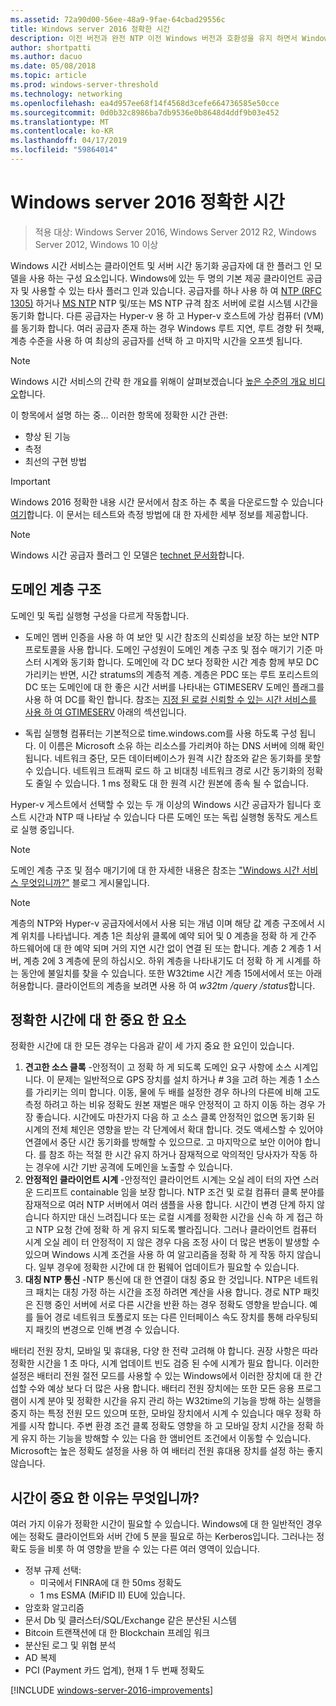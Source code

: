 ```yaml
---
ms.assetid: 72a90d00-56ee-48a9-9fae-64cbad29556c
title: Windows server 2016 정확한 시간
description: 이전 버전과 완전 NTP 이전 Windows 버전과 호환성을 유지 하면서 Windows Server 2016에서 시간 동기화 정확도 크게 향상 되었습니다.
author: shortpatti
ms.author: dacuo
ms.date: 05/08/2018
ms.topic: article
ms.prod: windows-server-threshold
ms.technology: networking
ms.openlocfilehash: ea4d957ee68f14f4568d3cefe664736585e50cce
ms.sourcegitcommit: 0d0b32c8986ba7db9536e0b8648d4ddf9b03e452
ms.translationtype: MT
ms.contentlocale: ko-KR
ms.lasthandoff: 04/17/2019
ms.locfileid: "59864014"
---
```

# <a name="accurate-time-for-windows-server-2016"></a>Windows server 2016 정확한 시간

>적용 대상: Windows Server 2016, Windows Server 2012 R2, Windows Server 2012, Windows 10 이상

Windows 시간 서비스는 클라이언트 및 서버 시간 동기화 공급자에 대 한 플러그 인 모델을 사용 하는 구성 요소입니다.  Windows에 있는 두 명의 기본 제공 클라이언트 공급자 및 사용할 수 있는 타사 플러그 인과 있습니다. 공급자를 하나 사용 하 여 [NTP (RFC 1305)](https://tools.ietf.org/html/rfc1305) 하거나 [MS NTP](https://msdn.microsoft.com/library/cc246877.aspx) NTP 및/또는 MS NTP 규격 참조 서버에 로컬 시스템 시간을 동기화 합니다. 다른 공급자는 Hyper-v 용 하 고 Hyper-v 호스트에 가상 컴퓨터 (VM)를 동기화 합니다.  여러 공급자 존재 하는 경우 Windows 루트 지연, 루트 경향 뒤 첫째, 계층 수준을 사용 하 여 최상의 공급자를 선택 하 고 마지막 시간을 오프셋 됩니다.

>[!NOTE]
>Windows 시간 서비스의 간략 한 개요를 위해이 살펴보겠습니다 [높은 수준의 개요 비디오](https://aka.ms/WS2016TimeVideo)합니다.

<!-- Not sure what to do with the following -->
이 항목에서 설명 하는 중... 이러한 항목에 정확한 시간 관련: 

- 향상 된 기능
- 측정
- 최선의 구현 방법

>[!IMPORTANT]
>Windows 2016 정확한 내용 시간 문서에서 참조 하는 추 록을 다운로드할 수 있습니다 [여기](https://windocs.blob.core.windows.net/windocs/WindowsTimeSyncAccuracy_Addendum.pdf)합니다.  이 문서는 테스트와 측정 방법에 대 한 자세한 세부 정보를 제공합니다.



>[!NOTE] 
>Windows 시간 공급자 플러그 인 모델은 [technet 문서화](https://msdn.microsoft.com/library/windows/desktop/ms725475%28v=vs.85%29.aspx)합니다.

## <a name="domain-hierarchy"></a>도메인 계층 구조
도메인 및 독립 실행형 구성을 다르게 작동합니다.

- 도메인 멤버 인증을 사용 하 여 보안 및 시간 참조의 신뢰성을 보장 하는 보안 NTP 프로토콜을 사용 합니다.  도메인 구성원이 도메인 계층 구조 및 점수 매기기 기준 마스터 시계와 동기화 합니다.  도메인에 각 DC 보다 정확한 시간 계층 함께 부모 DC 가리키는 반면, 시간 stratums의 계층적 계층.  계층은 PDC 또는 루트 포리스트의 DC 또는 도메인에 대 한 좋은 시간 서버를 나타내는 GTIMESERV 도메인 플래그를 사용 하 여 DC를 확인 합니다.  참조는 [지정 된 로컬 신뢰할 수 있는 시간 서비스를 사용 하 여 GTIMESERV](#GTIMESERV) 아래의 섹션입니다.

- 독립 실행형 컴퓨터는 기본적으로 time.windows.com를 사용 하도록 구성 됩니다.  이 이름은 Microsoft 소유 하는 리소스를 가리켜야 하는 DNS 서버에 의해 확인 됩니다.  네트워크 중단, 모든 데이터베이스가 원격 시간 참조와 같은 동기화를 못할 수 있습니다.  네트워크 트래픽 로드 하 고 비대칭 네트워크 경로 시간 동기화의 정확도 줄일 수 있습니다.  1 ms 정확도 대 한 원격 시간 원본에 종속 될 수 없습니다.

Hyper-v 게스트에서 선택할 수 있는 두 개 이상의 Windows 시간 공급자가 됩니다 호스트 시간과 NTP 때 나타날 수 있습니다 다른 도메인 또는 독립 실행형 동작도 게스트로 실행 중입니다.

> [!NOTE] 
> 도메인 계층 구조 및 점수 매기기에 대 한 자세한 내용은 참조는 ["Windows 시간 서비스 무엇입니까?"](https://blogs.msdn.microsoft.com/w32time/2007/07/07/what-is-windows-time-service/) 블로그 게시물입니다.

> [!NOTE]
> 계층의 NTP와 Hyper-v 공급자에서에서 사용 되는 개념 이며 해당 값 계층 구조에서 시계 위치를 나타냅니다.  계층 1은 최상위 클록에 예약 되어 및 0 계층을 정확 하 게 간주 하드웨어에 대 한 예약 되며 거의 지연 시간 없이 연결 된 또는 합니다.  계층 2 계층 1 서버, 계층 2에 3 계층에 문의 하십시오.  하위 계층을 나타내기도 더 정확 하 게 시계를 하는 동안에 불일치를 찾을 수 있습니다.  또한 W32time 시간 계층 15에서에서 또는 아래 허용합니다.  클라이언트의 계층을 보려면 사용 하 여 *w32tm /query /status*합니다.

## <a name="critical-factors-for-accurate-time"></a>정확한 시간에 대 한 중요 한 요소
정확한 시간에 대 한 모든 경우는 다음과 같이 세 가지 중요 한 요인이 있습니다.

1. **견고한 소스 클록** -안정적이 고 정확 하 게 되도록 도메인 요구 사항에 소스 시계입니다. 이 문제는 일반적으로 GPS 장치를 설치 하거나 # 3을 고려 하는 계층 1 소스를 가리키는 의미 합니다. 이동, 물에 두 배를 설정한 경우 하나의 다른에 비해 고도 측정 하려고 하는 비유 정확도 원본 재벌은 매우 안정적이 고 하지 이동 하는 경우 가장 좋습니다. 시간에도 마찬가지 다음 하 고 소스 클록 안정적인 없으면 동기화 된 시계의 전체 체인은 영향을 받는 각 단계에서 확대 합니다. 것도 액세스할 수 있어야 연결에서 중단 시간 동기화를 방해할 수 있으므로. 고 마지막으로 보안 이어야 합니다. 를 참조 하는 적절 한 시간 유지 하거나 잠재적으로 악의적인 당사자가 작동 하는 경우에 시간 기반 공격에 도메인을 노출할 수 있습니다.
2. **안정적인 클라이언트 시계** -안정적인 클라이언트 시계는 오실 레이 터의 자연 스러운 드리프트 containable 임을 보장 합니다.  NTP 조건 및 로컬 컴퓨터 클록 분야를 잠재적으로 여러 NTP 서버에서 여러 샘플을 사용 합니다.  시간이 변경 단계 하지 않습니다 하지만 대신 느려집니다 또는 로컬 시계를 정확한 시간을 신속 하 게 접근 하 고 NTP 요청 간에 정확 하 게 유지 되도록 빨라집니다.  그러나 클라이언트 컴퓨터 시계 오실 레이 터 안정적이 지 않은 경우 다음 조정 사이 더 많은 변동이 발생할 수 있으며 Windows 시계 조건을 사용 하 여 알고리즘을 정확 하 게 작동 하지 않습니다.  일부 경우에 정확한 시간에 대 한 펌웨어 업데이트가 필요할 수 있습니다.
3. **대칭 NTP 통신** -NTP 통신에 대 한 연결이 대칭 중요 한 것입니다.  NTP은 네트워크 패치는 대칭 가정 하는 시간을 조정 하려면 계산을 사용 합니다.  경로 NTP 패킷은 진행 중인 서버에 서로 다른 시간을 반환 하는 경우 정확도 영향을 받습니다.  예를 들어 경로 네트워크 토폴로지 또는 다른 인터페이스 속도 장치를 통해 라우팅되지 패킷의 변경으로 인해 변경 수 있습니다.


배터리 전원 장치, 모바일 및 휴대용, 다양 한 전략 고려해 야 합니다.  권장 사항은 따라 정확한 시간을 1 초 마다, 시계 업데이트 빈도 검증 된 수에 시계가 필요 합니다. 이러한 설정은 배터리 전원 절전 모드를 사용할 수 있는 Windows에서 이러한 장치에 대 한 간섭할 수와 예상 보다 더 많은 사용 합니다. 배터리 전원 장치에는 또한 모든 응용 프로그램이 시계 분야 및 정확한 시간을 유지 관리 하는 W32time의 기능을 방해 하는 실행을 중지 하는 특정 전원 모드 있으며 또한, 모바일 장치에서 시계 수 있습니다 매우 정확 하 게를 시작 합니다.  주변 환경 조건 클록 정확도 영향을 하 고 모바일 장치 시간을 정확 하 게 유지 하는 기능을 방해할 수 있는 다음 한 앰비언트 조건에서 이동할 수 있습니다.  Microsoft는 높은 정확도 설정을 사용 하 여 배터리 전원 휴대용 장치를 설정 하는 좋지 않습니다. 

## <a name="why-is-time-important"></a>시간이 중요 한 이유는 무엇입니까?  
여러 가지 이유가 정확한 시간이 필요할 수 있습니다.  Windows에 대 한 일반적인 경우에는 정확도 클라이언트와 서버 간에 5 분을 필요로 하는 Kerberos입니다.  그러나는 정확도 등을 비롯 하 여 영향을 받을 수 있는 다른 여러 영역이 있습니다.


- 정부 규제 선택:
    - 미국에서 FINRA에 대 한 50ms 정확도
    - 1 ms ESMA (MiFID II) EU에 있습니다.
- 암호화 알고리즘
- 문서 Db 및 클러스터/SQL/Exchange 같은 분산된 시스템
- Bitcoin 트랜잭션에 대 한 Blockchain 프레임 워크
- 분산된 로그 및 위협 분석 
- AD 복제
- PCI (Payment 카드 업계), 현재 1 두 번째 정확도



[!INCLUDE [windows-server-2016-improvements](windows-server-2016-improvements.md)]
